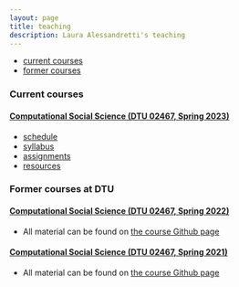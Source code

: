 ```yaml
---
layout: page
title: teaching
description: Laura Alessandretti's teaching
---
```


<div class="navbar">
    <div class="navbar-inner">
        <ul class="nav">
            <li><a href="#current">current courses</a></li>
            <li><a href="#old">former courses</a></li>
        </ul>
    </div>
</div>


### <a name="current"></a>Current courses

#### [Computational Social Science (DTU 02467, Spring 2023)](https://kurser.dtu.dk/course/02467)

- [schedule](schedule.html)
- [syllabus](schedule.html)
- [assignments](assignments.html)
- [resources](resources.html)


### <a name="old"></a>Former courses at DTU


#### [Computational Social Science (DTU 02467, Spring 2022)](https://kurser.dtu.dk/course/02467)

- All material can be found on [the course Github page](https://github.com/lalessan/comsocsci2022/wiki)



#### [Computational Social Science (DTU 02467, Spring 2021)](https://kurser.dtu.dk/course/02467)

- All material can be found on [the course Github page](https://github.com/lalessan/comsocsci2021/wiki)
